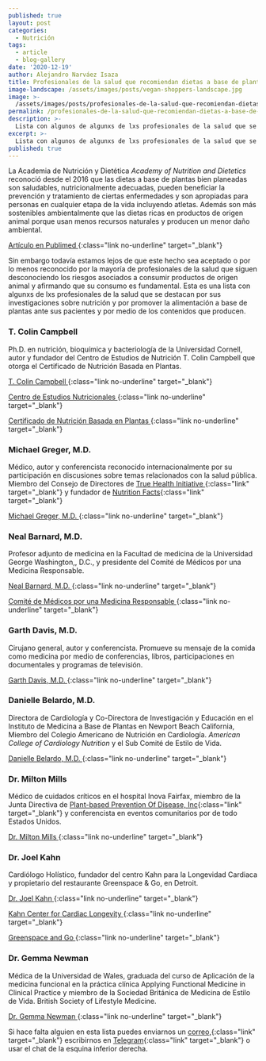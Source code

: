```yaml
---
published: true
layout: post
categories:
  - Nutrición
tags:
  - article
  - blog-gallery
date: '2020-12-19'
author: Alejandro Narváez Isaza
title: Profesionales de la salud que recomiendan dietas a base de plantas
image-landscape: /assets/images/posts/vegan-shoppers-landscape.jpg
image: >-
  /assets/images/posts/profesionales-de-la-salud-que-recomiendan-dietas-a-base-de-plantas.jpg
permalink: /profesionales-de-la-salud-que-recomiendan-dietas-a-base-de-plantas/
description: >-
  Lista con algunos de algunxs de lxs profesionales de la salud que se destacan por sus investigaciones sobre nutrición a base de plantas y por promover dietas a base de plantas ante sus pacientes y por medio de los contenidos que producen.
excerpt: >-
  Lista con algunos de algunxs de lxs profesionales de la salud que se destacan por sus investigaciones sobre nutrición a base de plantas y por promover dietas a base de plantas ante sus pacientes y por medio de los contenidos que producen."
published: true
---
```

La Academia de Nutrición y Dietética *Academy of Nutrition and Dietetics* reconoció desde el 2016 que las dietas a base de plantas bien planeadas son saludables, nutricionalmente adecuadas, pueden beneficiar la prevención y tratamiento de ciertas enfermedades y son apropiadas para personas en cualquier etapa de la vida incluyendo atletas. Además son más sostenibles ambientalmente que las dietas ricas en productos de origen animal porque usan menos recursos naturales y producen un menor daño ambiental.

[Artículo en Publimed <span class="icon icon-long-arrow-right-light"></span>](https://pubmed.ncbi.nlm.nih.gov/27886704/){:class="link no-underline" target="_blank"}

Sin embargo todavía estamos lejos de que este hecho sea aceptado o por lo menos reconocido por la mayoría de profesionales de la salud que siguen desconociendo los riesgos asociados a consumir productos de origen animal y afirmando que su consumo es fundamental. Esta es una lista con algunxs de lxs profesionales de la salud que se destacan por sus investigaciones sobre nutrición y por promover la alimentación a base de plantas ante sus pacientes y por medio de los contenidos que producen.

### T. Colin Campbell

Ph.D. en nutrición, bioquímica y bacteriología de la Universidad Cornell, autor y fundador del Centro de Estudios de Nutrición T. Colin Campbell que otorga el Certificado de Nutrición Basada en Plantas.

[T. Colin Campbell <span class="icon icon-long-arrow-right-light"></span>](https://nutritionstudies.org/es/acerca-de-nosotros/dr-t-colin-campbell/){:class="link no-underline" target="_blank"}

[Centro de Estudios Nutricionales <span class="icon icon-long-arrow-right-light"></span>](https://nutritionstudies.org/){:class="link no-underline" target="_blank"}

[Certificado de Nutrición Basada en Plantas <span class="icon icon-long-arrow-right-light"></span>](https://nutritionstudies.org/es/cursos/certificado-de-nutricion-basada-en-plantas/){:class="link no-underline" target="_blank"}

### Michael Greger, M.D.

Médico, autor y conferencista reconocido internacionalmente por su participación en discusiones sobre temas relacionados con la salud pública. Miembro del Consejo de Directores de [True Health Initiative ](http://www.truehealthinitiative.org/){:class="link" target="_blank"} y fundador de [Nutrition Facts](https://nutritionfacts.org/es/){:class="link" target="_blank"}

[Michael Greger, M.D. <span class="icon icon-long-arrow-right-light"></span>](https://drgreger.org/){:class="link no-underline" target="_blank"}

### Neal Barnard, M.D.

Profesor adjunto de medicina en la Facultad de medicina de la Universidad George Washington,, D.C., y presidente del Comité de Médicos por una Medicina Responsable.

[Neal Barnard, M.D. <span class="icon icon-long-arrow-right-light"></span>](https://www.pcrm.org/about-us/staff/neal-barnard-md-facc){:class="link no-underline" target="_blank"}

[Comité de Médicos por una Medicina Responsable <span class="icon icon-long-arrow-right-light"></span>](https://www.pcrm.org/){:class="link no-underline" target="_blank"}

### Garth Davis, M.D.

Cirujano general, autor y conferencista. Promueve su mensaje de la comida como medicina por medio de conferencias, libros, participaciones en documentales y programas de televisión.

[Garth Davis, M.D. <span class="icon icon-long-arrow-right-light"></span>](https://drgarthdavis.com/){:class="link no-underline" target="_blank"}

### Danielle Belardo, M.D.

Directora de Cardiología y Co-Directora de Investigación y Educación en el Instituto de Medicina a Base de Plantas en Newport Beach California, Miembro del Colegio Americano de Nutrición en Cardiología. *American College of Cardiology Nutrition* y el Sub Comité de Estilo de Vida.

[Danielle Belardo, M.D. <span class="icon icon-long-arrow-right-light"></span>](https://www.daniellebelardomd.com/){:class="link no-underline" target="_blank"}

### Dr. Milton Mills

Médico de cuidados críticos en el hospital Inova Fairfax, miembro de la Junta Directiva de [Plant-based Prevention Of Disease, Inc](https://www.preventionofdisease.org/){:class="link" target="_blank"} y conferencista en eventos comunitarios por de todo Estados Unidos.

[Dr. Milton Mills <span class="icon icon-long-arrow-right-light"></span>](https://drmiltonmillsplantbasednation.com/){:class="link no-underline" target="_blank"}

### Dr. Joel Kahn

Cardiólogo Holístico, fundador del centro Kahn para la Longevidad Cardiaca y propietario del restaurante Greenspace & Go, en Detroit.

[Dr. Joel Kahn <span class="icon icon-long-arrow-right-light"></span>](https://www.drjoelkahn.com/){:class="link no-underline" target="_blank"}

[Kahn Center for Cardiac Longevity <span class="icon icon-long-arrow-right-light"></span>](https://www.kahnlongevitycenter.com/){:class="link no-underline" target="_blank"}

[Greenspace and Go <span class="icon icon-long-arrow-right-light"></span>](https://greenspaceandgo.com/){:class="link no-underline" target="_blank"}

### Dr. Gemma Newman

Médica de la Universidad de Wales, graduada del curso de Aplicación de la medicina funcional en la práctica clínica Applying Functional Medicine in Clinical Practice y miembro de la Sociedad Británica de Medicina de Estilo de Vida. British Society of  Lifestyle Medicine.

[Dr. Gemma Newman <span class="icon icon-long-arrow-right-light"></span>](https://gemmanewman.com/){:class="link no-underline" target="_blank"}

Si hace falta alguien en esta lista puedes enviarnos un [correo,](mailto:hola@tallerveganista.com){:class="link" target="_blank"} escribirnos en [Telegram](https://t.me/joinchat/J9QQERRxaty5e3lfNBtHdw){:class="link" target="_blank"} o usar el chat de la esquina inferior derecha.
